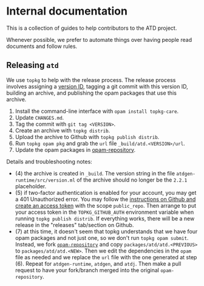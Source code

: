 Internal documentation
==

This is a collection of guides to help contributors to the ATD
project.

Whenever possible, we prefer to automate things over having people
read documents and follow rules.

Releasing `atd`
--

We use `topkg` to help with the release process. The release process
involves assigning a [version ID](https://semver.org/), tagging a git
commit with this version ID, building an archive,
and publishing the opam packages that use this archive.

1. Install the command-line interface with `opam install topkg-care`.
2. Update `CHANGES.md`.
3. Tag the commit with `git tag <VERSION>`.
4. Create an archive with `topkg distrib`.
5. Upload the archive to Github with `topkg publish distrib`.
6. Run `topkg opam pkg` and grab the `url` file `_build/atd.<VERSION>/url`.
7. Update the opam packages in
   [opam-repository](https://github.com/ocaml/opam-repository).

Details and troubleshooting notes:
* (4) the archive is created in `_build`. The version string in
  the file `atdgen-runtime/src/version.ml` of the archive
  should no longer be the `2.2.1` placeholder.
* (5) if two-factor authentication is enabled for your account,
  you may get a 401 Unauthorized error.
  You may follow the [instructions on Github and create an access
  token](https://help.github.com/articles/creating-a-personal-access-token-for-the-command-line/)
  with the scope `public_repo`. Then arrange to put your access token
  in the `TOPKG_GITHUB_AUTH` environment variable when running
  `topkg publish distrib`. If everything works, there will be a new
  release in the "releases" tab/section on Github.
* (7) at this time, it doesn't seem that topkg understands that we
  have four opam packages and not just one, so we don't run
  `topkg opam submit`. Instead, we fork
  [`opam-repository`](https://github.com/ocaml/opam-repository) and
  copy `packages/atd/atd.<PREVIOUS>` to `packages/atd/atd.<NEW>`. Then
  we edit the dependencies in the `opam` file as needed and we replace
  the `url` file with the one generated at step (6). Repeat for
  `atdgen-runtime`, `atdgen`, and `atdj`. Then make a pull request
  to have your fork/branch merged into the original
  `opam-repository`.
